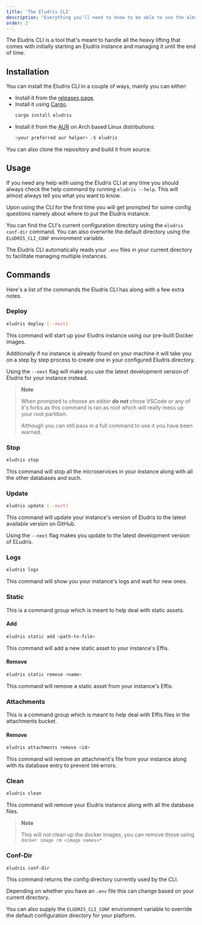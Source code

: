 ```yaml
---
title: 'The Eludris CLI'
description: "Everything you'll need to know to be able to use the almighty Eludris CLI!"
order: 2
---
```


The Eludris CLI is a tool that's meant to handle all the heavy lifting that comes
with initially starting an Eludris instance and managing it until the end of time.

## Installation

You can install the Eludris CLI in a couple of ways, mainly you can either:

- Install it from the [releases page](https://github.com/eludris/eludris/releases/tag/v0.3.2).
- Install it using [Cargo](https://crates.io/crates/eludris).
  ```sh
  cargo install eludris
  ```
- Install it from the [AUR](https://aur.archlinux.org/packages/eludris) on Arch based Linux distributions:
  ```sh
  <your preferred aur helper> -S eludris
  ```

You can also clone the repository and build it from source.

## Usage

If you need any help with using the Eludris CLI at any time you should always check
the help command by running `eludris --help`. This will almost always tell you what
you want to know.

Upon using the CLI for the first time you will get prompted for some config questions
namely about where to put the Eludris instance.

You can find the CLI's current configuration directory using the `eludris conf-dir`
command. You can also overwrite the default directory using the `ELUDRIS_CLI_CONF`
environment variable.

The Eludris CLI automatically reads your `.env` files in your current directory
to facilitate managing multiple instances.

## Commands

Here's a list of the commands the Eludris CLI has along with a few extra notes.

### Deploy

```sh
eludris deploy [--next]
```

This command will start up your Eludris instance using our pre-built Docker images.

Additionally if no instance is already found on your machine it will take you on
a step by step process to create one in your configured Eludris directory.

Using the `--next` flag will make you use the latest development version of Eludris
for your instance instead.

> **Note**
>
> When prompted to choose an editor **_do not_** chose VSCode or any of it's forks
> as this command is ran as root which will really mess up your root partition.
>
> Although you can still pass in a full command to use it you have been warned.

### Stop

```sh
eludris stop
```

This command will stop all the microservices in your instance along with all the
other databases and such.

### Update

```sh
eludris update [--next]
```

This command will update your instance's version of Eludris to the latest available
version on GitHub.

Using the `--next` flag makes you update to the latest development version of ELudris.

### Logs

```sh
eludris logs
```

This command will show you your instance's logs and wait for new ones.

### Static

This is a command group which is meant to help deal with static assets.

#### Add

```sh
eludris static add <path-to-file>
```

This command will add a new static asset to your instance's Effis.

#### Remove

```sh
eludris static remove <name>
```

This command will remove a static asset from your instance's Effis.

### Attachments

This is a command group which is meant to help deal with Effis files in the attachments
bucket.

#### Remove

```sh
eludris attachments remove <id>
```

This command will remove an attachment's file from your instance along with its
database entry to prevent `500` errors.

### Clean

```sh
eludris clean
```

This command will remove your Eludris instance along with all the database files.

> **Note**
>
> This will not clean up the docker images, you can remove those using `docker image rm <image names>*`

### Conf-Dir

```sh
eludris conf-dir
```

This command returns the config directory currently used by the CLI.

Depending on whether you have an `.env` file this can change based on your current directory.

You can also supply the `ELUDRIS_CLI_CONF` environment variable to override the default
configuration directory for your platform.
